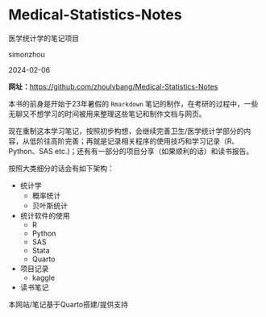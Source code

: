 # Medical-Statistics-Notes

医学统计学的笔记项目

simonzhou

2024-02-06

**网址：**<https://github.com/zhoulvbang/Medical-Statistics-Notes>

本书的前身是开始于23年暑假的 `Rmarkdown` 笔记的制作，在考研的过程中，一些无聊又不想学习的时间被用来整理这些笔记和制作文档与网页。

现在重制这本学习笔记，按照初步构想，会继续完善卫生/医学统计学部分的内容，从低阶往高阶完善；再就是记录相关程序的使用技巧和学习记录（R、Python、SAS etc.)；还有有一部分的项目分享（如果顺利的话）和读书报告。

按照大类细分的话会有如下架构：

- 统计学
  - 概率统计
  - 贝叶斯统计
- 统计软件的使用
  - R
  - Python
  - SAS
  - Stata
  - Quarto
- 项目记录
  - kaggle
- 读书笔记

本网站/笔记基于Quarto搭建/提供支持